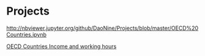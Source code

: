 # Projects

http://nbviewer.jupyter.org/github/DaoNine/Projects/blob/master/OECD%20Countries.ipynb

<a href=“http://nbviewer.jupyter.org/github/DaoNine/Projects/blob/master/OECD%20Countries.ipynb”>OECD Countries Income and working hours</a>
